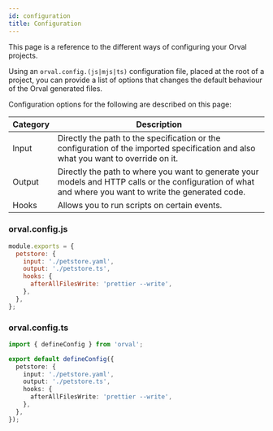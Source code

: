 ```yaml
---
id: configuration
title: Configuration
---
```


This page is a reference to the different ways of configuring your Orval projects.

Using an `orval.config.(js|mjs|ts)` configuration file, placed at the root of a project, you can provide a list of options that changes the default behaviour of the Orval generated files.

Configuration options for the following are described on this page:

<div>
<table className="table-auto">
  <thead>
    <tr>
      <th className="px-4 py-2">Category</th>
      <th className="px-4 py-2">Description</th>
    </tr>
  </thead>
  <tbody>
    <tr>
      <td className="border px-4 py-2">Input</td>
      <td className="border px-4 py-2">Directly the path to the specification or the configuration of the imported specification and also what you want to override on it.
      </td>
    </tr>
    <tr className="bg-gray-100">
      <td className="border px-4 py-2">Output</td>
      <td className="border px-4 py-2">Directly the path to where you want to generate your models and HTTP calls or the configuration of what and where you want to write the generated code.</td>
    </tr>
    <tr>
      <td className="border px-4 py-2">Hooks</td>
      <td className="border px-4 py-2">Allows you to run scripts on certain events.
      </td>
    </tr>
  </tbody>
</table>
</div>

### orval.config.js

```js
module.exports = {
  petstore: {
    input: './petstore.yaml',
    output: './petstore.ts',
    hooks: {
      afterAllFilesWrite: 'prettier --write',
    },
  },
};
```

### orval.config.ts

```ts
import { defineConfig } from 'orval';

export default defineConfig({
  petstore: {
    input: './petstore.yaml',
    output: './petstore.ts',
    hooks: {
      afterAllFilesWrite: 'prettier --write',
    },
  },
});
```
